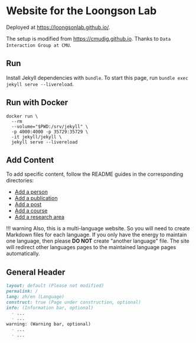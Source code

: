 # Website for the Loongson Lab

Deployed at https://loongsonlab.github.io/.

The setup is modified from https://cmudig.github.io. Thanks to `Data Interaction Group at CMU`.

## Run

Install Jekyll dependencies with `bundle`. To start this page, run `bundle exec jekyll serve --livereload`.

## Run with Docker

```
docker run \
  --rm
  --volume="$PWD:/srv/jekyll" \
  -p 4000:4000 -p 35729:35729 \
  -it jekyll/jekyll \
  jekyll serve --livereload
```

## Add Content

To add specific content, follow the README guides in the corresponding directories:

* [Add a person](_people)
* [Add a publication](_publications)
* [Add a post](_posts)
* [Add a course](_courses)
* [Add a research area](_research)

!!! warning
    Also, this is a multi-language website. So you will need to create Markdown files for each language.
    If you only have the energy to maintain one language, then please **DO NOT** create "another language" file.
    The site will redirect other languages pages to the maintained language pages automatically.

## General Header

```md
layout: default (Please not modified)
permalink: /
lang: zh/en (Language)
construct: true (Page under construction, optional)
info: (Information bar, optional)
  - ...
  - ...
warning: (Warning bar, optional)
  - ...
  - ...
```
